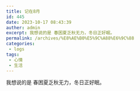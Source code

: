 ```yaml
---
title: 记在8月
id: 445
date: 2023-10-17 08:43:39
auther: admin
excerpt: 我想说的是 春困夏乏秋无力，冬日正好眠。
permalink: /archives/%E8%AE%B0%E5%9C%A88%E6%9C%88
categories:
 - logs
tags: 
 - 心情
 - 生活
---
```




我想说的是 春困夏乏秋无力，冬日正好眠。